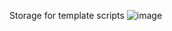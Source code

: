 Storage for template scripts
![image](https://user-images.githubusercontent.com/78735326/208404760-b18d1a0e-f1c3-4183-ac2c-8c40ed15ad82.png)
